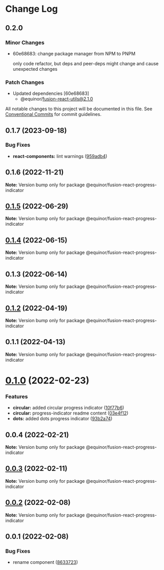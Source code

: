 # Change Log

## 0.2.0

### Minor Changes

- 60e68683: change package manager from NPM to PNPM

  only code refactor, but deps and peer-deps might change and cause unexpected changes

### Patch Changes

- Updated dependencies [60e68683]
  - @equinor/fusion-react-utils@2.1.0

All notable changes to this project will be documented in this file.
See [Conventional Commits](https://conventionalcommits.org) for commit guidelines.

## 0.1.7 (2023-09-18)

### Bug Fixes

- **react-components:** lint warnings ([959adb4](https://github.com/equinor/fusion-react-components/commit/959adb4f470016f3873733ad60a9317023d3b5a1))

## 0.1.6 (2022-11-21)

**Note:** Version bump only for package @equinor/fusion-react-progress-indicator

## [0.1.5](https://github.com/equinor/fusion-react-components/compare/@equinor/fusion-react-progress-indicator@0.1.4...@equinor/fusion-react-progress-indicator@0.1.5) (2022-06-29)

**Note:** Version bump only for package @equinor/fusion-react-progress-indicator

## [0.1.4](https://github.com/equinor/fusion-react-components/compare/@equinor/fusion-react-progress-indicator@0.1.3...@equinor/fusion-react-progress-indicator@0.1.4) (2022-06-15)

**Note:** Version bump only for package @equinor/fusion-react-progress-indicator

## 0.1.3 (2022-06-14)

**Note:** Version bump only for package @equinor/fusion-react-progress-indicator

## [0.1.2](https://github.com/equinor/fusion-react-components/compare/@equinor/fusion-react-progress-indicator@0.1.1...@equinor/fusion-react-progress-indicator@0.1.2) (2022-04-19)

**Note:** Version bump only for package @equinor/fusion-react-progress-indicator

## 0.1.1 (2022-04-13)

**Note:** Version bump only for package @equinor/fusion-react-progress-indicator

# [0.1.0](https://github.com/equinor/fusion-react-components/compare/@equinor/fusion-react-progress-indicator@0.0.4...@equinor/fusion-react-progress-indicator@0.1.0) (2022-02-23)

### Features

- **circular:** added circular progress indicator ([10f77b6](https://github.com/equinor/fusion-react-components/commit/10f77b6d4e2b60a9ca04dc9d3393f79975b67cc3))
- **circular:** progress-indicator readme content ([03e4f12](https://github.com/equinor/fusion-react-components/commit/03e4f12c3075320eb2319f24943886e58378c9d7))
- **dots:** added dots progress indicator ([93b2a74](https://github.com/equinor/fusion-react-components/commit/93b2a740d7517003276b85d60f0c76939fc51e54))

## 0.0.4 (2022-02-21)

**Note:** Version bump only for package @equinor/fusion-react-progress-indicator

## [0.0.3](https://github.com/equinor/fusion-react-components/compare/@equinor/fusion-react-progress-indicator@0.0.2...@equinor/fusion-react-progress-indicator@0.0.3) (2022-02-11)

**Note:** Version bump only for package @equinor/fusion-react-progress-indicator

## [0.0.2](https://github.com/equinor/fusion-react-components/compare/@equinor/fusion-react-progress-indicator@0.0.1...@equinor/fusion-react-progress-indicator@0.0.2) (2022-02-08)

**Note:** Version bump only for package @equinor/fusion-react-progress-indicator

## 0.0.1 (2022-02-08)

### Bug Fixes

- rename component ([8633723](https://github.com/equinor/fusion-react-components/commit/8633723df3d3a6d12acfa1d3a2da1cb1a5d6de71))
